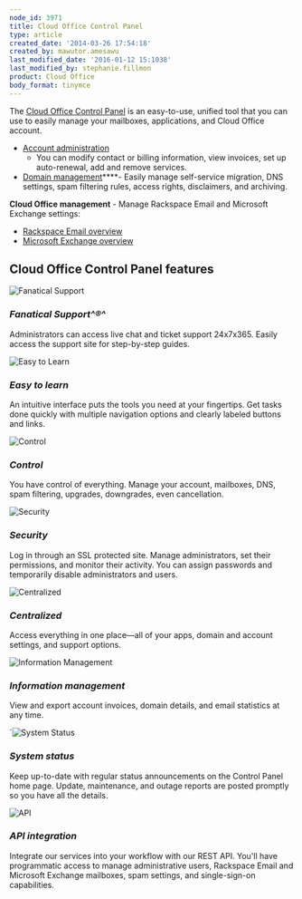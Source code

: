 ```yaml
---
node_id: 3971
title: Cloud Office Control Panel
type: article
created_date: '2014-03-26 17:54:18'
created_by: mawutor.amesawu
last_modified_date: '2016-01-12 15:1038'
last_modified_by: stephanie.fillmon
product: Cloud Office
body_format: tinymce
---
```


The [Cloud Office Control
Panel](https://cp.rackspace.com/Login.aspx?ReturnUrl=%2f "Email & Apps Control Panel")
is an easy-to-use, unified tool that you can use to easily manage your
mailboxes, applications, and Cloud Office account.

-   [Account
    administration](https://www.rackspace.com/knowledge_center/article/my-account-cloud-office-control-panel)
    - You can modify contact or billing information, view invoices, set
    up auto-renewal, add and remove services.
-   [Domain
    management](https://www.rackspace.com/knowledge_center/article/domains-cloud-office-control-panel)****-
    Easily manage self-service migration, DNS settings, spam filtering
    rules, access rights, disclaimers, and archiving.

**Cloud Office management** - Manage Rackspace Email and Microsoft
Exchange settings:

-   [Rackspace Email
    overview](https://www.rackspace.com/knowledge_center/article/rackspace-email-control-panel-overview)
-   [Microsoft Exchange
    overview](https://www.rackspace.com/knowledge_center/article/microsoft-exchange-cloud-office-control-panel-overview)

Cloud Office Control Panel features
-----------------------------------

 ![Fanatical
Support](/knowledge_center/sites/default/files/field/image/icon_fanatical-support.png)

### *Fanatical Support^&reg;^*

Administrators can access live chat and ticket support 24x7x365. Easily
access the support site for step-by-step guides.

 ![Easy to
Learn](/knowledge_center/sites/default/files/field/image/easytolearn.png)

### *Easy to learn*

An intuitive interface puts the tools you need at your fingertips. Get
tasks done quickly with multiple navigation options and clearly labeled
buttons and links.

 ![Control](/knowledge_center/sites/default/files/field/image/control.png)

### *Control*

You have control of everything. Manage your account, mailboxes, DNS,
spam filtering, upgrades, downgrades, even cancellation.

 ![Security](/knowledge_center/sites/default/files/field/image/security_1.png)

### *Security*

Log in through an SSL protected site. Manage administrators, set their
permissions, and monitor their activity. You can assign passwords and
temporarily disable administrators and users.

 ![Centralized](/knowledge_center/sites/default/files/field/image/centralized.png)

### *Centralized*

Access everything in one place&mdash;all of your apps, domain and account
settings, and support options.

 ![Information
Management](/knowledge_center/sites/default/files/field/image/informationmanagement.png)

### *Information management*

View and export account invoices, domain details, and email statistics
at any time.

\`![System
Status](/knowledge_center/sites/default/files/field/image/systemstatus.png)

### *System status*

Keep up-to-date with regular status announcements on the Control Panel
home page. Update, maintenance, and outage reports are posted promptly
so you have all the details.

 ![API](/knowledge_center/sites/default/files/field/image/icon_api_1.png)

### *API integration*

Integrate our services into your workflow with our REST API. You'll have
programmatic access to manage administrative users, Rackspace Email and
Microsoft Exchange mailboxes, spam settings, and single-sign-on
capabilities.


